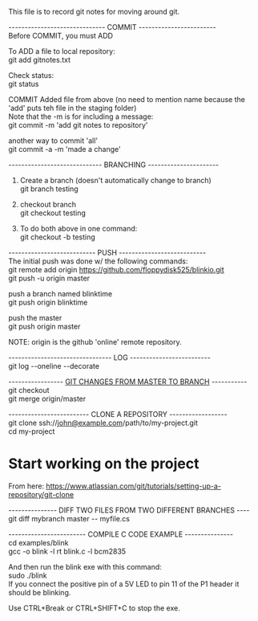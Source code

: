 This file is to record git notes for moving around git. 

------------------------------ COMMIT ------------------------  
Before COMMIT, you must ADD  

To ADD a file to local repository:  
git add gitnotes.txt

Check status:  
git status

COMMIT Added file from above (no need to mention name because the 'add' puts teh file in the staging folder)  
Note that the -m is for including a message:  
git commit -m 'add git notes to repository'

another way to commit 'all'  
git commit -a -m 'made a change'

----------------------------- BRANCHING ----------------------  
1. Create a branch (doesn't automatically change to branch)  
git branch testing   

2. checkout branch  
git checkout testing

3. To do both above in one command:  
git checkout -b testing

---------------------------  PUSH  ---------------------------  
The initial push was done w/ the following commands:  
git remote add origin https://github.com/floppydisk525/blinkio.git  
git push -u origin master  

push a branch named blinktime  
git push origin blinktime 

push the master  
git push origin master

NOTE:  origin is the github 'online' remote repository.    

-------------------------------- LOG -------------------------  
git log --oneline --decorate  

----------------- [GIT CHANGES FROM MASTER TO BRANCH](https://stackoverflow.com/questions/5340724/get-changes-from-master-into-branch-in-git) -----------  
git checkout _<branch>_  
git merge origin/master

------------------------- CLONE A REPOSITORY ------------------  
git clone ssh://john@example.com/path/to/my-project.git  
cd my-project  
# Start working on the project  
From here: https://www.atlassian.com/git/tutorials/setting-up-a-repository/git-clone

--------------- DIFF TWO FILES FROM TWO DIFFERENT BRANCHES ----  
git diff mybranch master -- myfile.cs

------------------------ COMPILE C CODE EXAMPLE ---------------  
cd examples/blink  
gcc -o blink -l rt blink.c -l bcm2835   

And then run the blink exe with this command:  
sudo ./blink  
If you connect the positive pin of a 5V LED to pin 11 of the P1 header it should be blinking.  

Use CTRL+Break or CTRL+SHIFT+C to stop the exe.  

